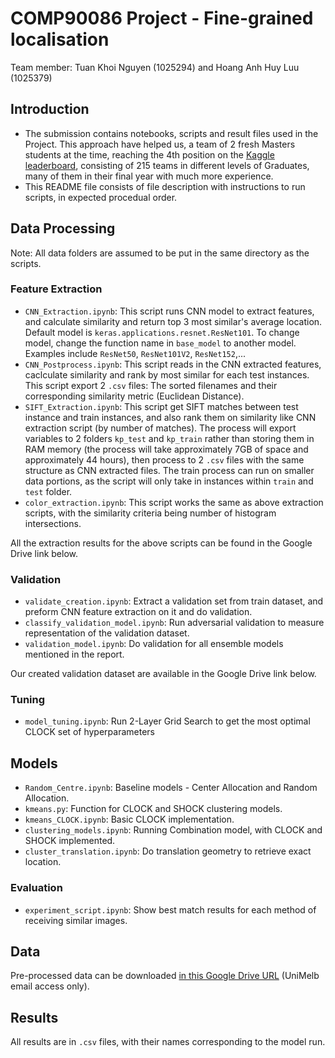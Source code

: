 # COMP90086 Project - Fine-grained localisation
Team member: Tuan Khoi Nguyen (1025294) and Hoang Anh Huy Luu (1025379)

## Introduction
* The submission contains notebooks, scripts and result files used in the Project. This approach have helped us, a team of 2 fresh Masters students at the time, reaching the 4th position on the [Kaggle leaderboard](https://www.kaggle.com/c/comp90086-2021), consisting of 215 teams in different levels of Graduates, many of them in their final year with much more experience.
* This README file consists of file description with instructions to run scripts, in expected procedual order.

## Data Processing
Note: All data folders are assumed to be put in the same directory as the scripts.

### Feature Extraction
* `CNN_Extraction.ipynb`: This script runs CNN model to extract features, and calculate similarity and return top 3 most similar's average location. Default model is `keras.applications.resnet.ResNet101`. To change model, change the function name in `base_model` to another model. Examples include `ResNet50`, `ResNet101V2`, `ResNet152`,...
* `CNN_Postprocess.ipynb`: This script reads in the CNN extracted features, caclculate similarity and rank by most similar for each test instances. This script export 2 `.csv` files: The sorted filenames and their corresponding similarity metric (Euclidean Distance).
* `SIFT_Extraction.ipynb`: This script get SIFT matches between test instance and train instances, and also rank them on similarity like CNN extraction script (by number of matches). The process will export variables to 2 folders `kp_test` and `kp_train` rather than storing them in RAM memory (the process will take approximately 7GB of space and approximately 44 hours), then process to 2 `.csv` files with the same structure as CNN extracted files. The train process can run on smaller data portions, as the script will only take in instances within `train` and `test` folder.
* `color_extraction.ipynb`: This script works the same as above extraction scripts, with the similarity criteria being number of histogram intersections.

All the extraction results for the above scripts can be found in the Google Drive link below.

### Validation
* `validate_creation.ipynb`: Extract a validation set from train dataset, and preform CNN feature extraction on it and do validation.
* `classify_validation_model.ipynb`: Run adversarial validation to measure representation of the validation dataset.
* `validation_model.ipynb`: Do validation for all ensemble models mentioned in the report.

Our created validation dataset are available in the Google Drive link below.

### Tuning
* `model_tuning.ipynb`: Run 2-Layer Grid Search to get the most optimal CLOCK set of hyperparameters

## Models
* `Random_Centre.ipynb`: Baseline models - Center Allocation and Random Allocation.
* `kmeans.py`: Function for CLOCK and SHOCK clustering models.
* `kmeans_CLOCK.ipynb`: Basic CLOCK implementation.
* `clustering_models.ipynb`: Running Combination model, with CLOCK and SHOCK implemented.
* `cluster_translation.ipynb`: Do translation geometry to retrieve exact location.

### Evaluation
* `experiment_script.ipynb`: Show best match results for each method of receiving similar images.

## Data
Pre-processed data can be downloaded [in this Google Drive URL](https://drive.google.com/drive/folders/1wCfVut7QrmFHKH4pAHWx1acBSLloNZqw?usp=sharing) (UniMelb email access only).

## Results
All results are in `.csv` files, with their names corresponding to the model run.
